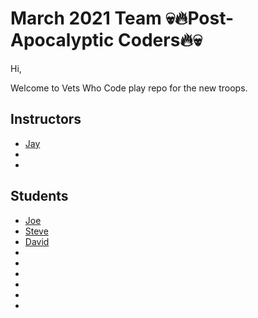 # March 2021 Team 💀🔥Post-Apocalyptic Coders🔥💀


Hi,

Welcome to Vets Who Code play repo for the new troops.

## Instructors
* [Jay](https://twitter.com/JeromeHardaway)
* 
*


## Students
* [Joe](https://twitter.com/joer71560650)
* [Steve](https://twitter.com/sa_lamoureux)
* [David](https://twitter.com/david_tetreau)
*
*
*
*
*
*
